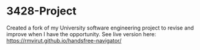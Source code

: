 # 3428-Project
Created a fork of my University software engineering project to revise and improve when I have the opportunity. See live version here: https://rmvirut.github.io/handsfree-navigator/
